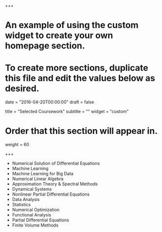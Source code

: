 +++
# An example of using the custom widget to create your own homepage section.
# To create more sections, duplicate this file and edit the values below as desired.

date = "2016-04-20T00:00:00"
draft = false

title = "Selected Coursework"
subtitle = ""
widget = "custom"

# Order that this section will appear in.
weight = 60

+++

- Numerical Solution of Differential Equations
- Machine Learning
- Machine Learning for Big Data
- Numerical Linear Algebra
- Approximation Theory & Spectral Methods
- Dynamical Systems
- Nonlinear Partial Differential Equations
- Data Analysis
- Statistics
- Numerical Optimization
- Functional Analysis
- Partial Differential Equations
- Finite Volume Methods

